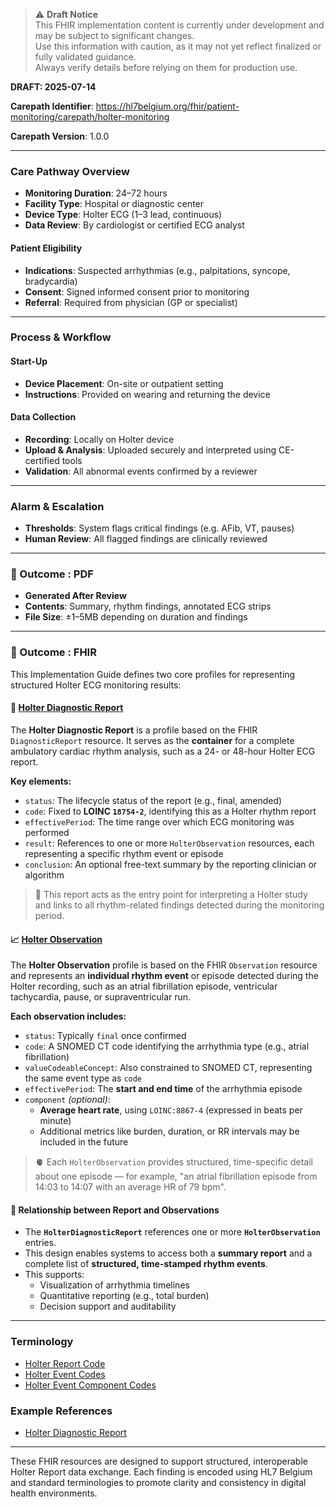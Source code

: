 > ⚠️ **Draft Notice**  
> This FHIR implementation content is currently under development and may be subject to significant changes.  
> Use this information with caution, as it may not yet reflect finalized or fully validated guidance.  
> Always verify details before relying on them for production use.

**DRAFT: 2025-07-14**

**Carepath Identifier**: https://hl7belgium.org/fhir/patient-monitoring/carepath/holter-monitoring

**Carepath Version**: 1.0.0

---

### Care Pathway Overview

- **Monitoring Duration**: 24–72 hours
- **Facility Type**: Hospital or diagnostic center
- **Device Type**: Holter ECG (1–3 lead, continuous)
- **Data Review**: By cardiologist or certified ECG analyst

#### Patient Eligibility

- **Indications**: Suspected arrhythmias (e.g., palpitations, syncope, bradycardia)
- **Consent**: Signed informed consent prior to monitoring
- **Referral**: Required from physician (GP or specialist)

---

### Process & Workflow

#### Start-Up

- **Device Placement**: On-site or outpatient setting
- **Instructions**: Provided on wearing and returning the device

#### Data Collection

- **Recording**: Locally on Holter device
- **Upload & Analysis**: Uploaded securely and interpreted using CE-certified tools
- **Validation**: All abnormal events confirmed by a reviewer

---

### Alarm & Escalation

- **Thresholds**: System flags critical findings (e.g. AFib, VT, pauses)
- **Human Review**: All flagged findings are clinically reviewed

---

### 📄 Outcome : PDF

- **Generated After Review**
- **Contents**: Summary, rhythm findings, annotated ECG strips
- **File Size**: ±1–5MB depending on duration and findings

---

### 🧬 Outcome : FHIR

This Implementation Guide defines two core profiles for representing structured Holter ECG monitoring results:

#### 📄 [Holter Diagnostic Report](./StructureDefinition-holter-diagnostic-report.html)

The **Holter Diagnostic Report** is a profile based on the FHIR `DiagnosticReport` resource. It serves as the **container** for a complete ambulatory cardiac rhythm analysis, such as a 24- or 48-hour Holter ECG report.

**Key elements:**

- `status`: The lifecycle status of the report (e.g., final, amended)
- `code`: Fixed to **LOINC `18754-2`**, identifying this as a Holter rhythm report
- `effectivePeriod`: The time range over which ECG monitoring was performed
- `result`: References to one or more `HolterObservation` resources, each representing a specific rhythm event or episode
- `conclusion`: An optional free-text summary by the reporting clinician or algorithm

> 📌 This report acts as the entry point for interpreting a Holter study and links to all rhythm-related findings detected during the monitoring period.

#### 📈 [Holter Observation](./StructureDefinition-holter-observation.html)

The **Holter Observation** profile is based on the FHIR `Observation` resource and represents an **individual rhythm event** or episode detected during the Holter recording, such as an atrial fibrillation episode, ventricular tachycardia, pause, or supraventricular run.

**Each observation includes:**

- `status`: Typically `final` once confirmed
- `code`: A SNOMED CT code identifying the arrhythmia type (e.g., atrial fibrillation)
- `valueCodeableConcept`: Also constrained to SNOMED CT, representing the same event type as `code`
- `effectivePeriod`: The **start and end time** of the arrhythmia episode
- `component` _(optional)_:
  - **Average heart rate**, using `LOINC:8867-4` (expressed in beats per minute)
  - Additional metrics like burden, duration, or RR intervals may be included in the future

> 🫀 Each `HolterObservation` provides structured, time-specific detail about one episode — for example, "an atrial fibrillation episode from 14:03 to 14:07 with an average HR of 79 bpm".

#### 🧩 Relationship between Report and Observations

- The **`HolterDiagnosticReport`** references one or more **`HolterObservation`** entries.
- This design enables systems to access both a **summary report** and a complete list of **structured, time-stamped rhythm events**.
- This supports:
  - Visualization of arrhythmia timelines
  - Quantitative reporting (e.g., total burden)
  - Decision support and auditability

---

### Terminology

- [Holter Report Code](./ValueSet-holter-report-code.html)
- [Holter Event Codes](./ValueSet-holter-event-codes.html)
- [Holter Event Component Codes](./ValueSet-holter-event-component-codes.html)

### Example References

- [Holter Diagnostic Report](./DiagnosticReport-example-holter-diagnosticreport.html)

---

These FHIR resources are designed to support structured, interoperable Holter Report data exchange. Each finding is encoded using HL7 Belgium and standard terminologies to promote clarity and consistency in digital health environments.
